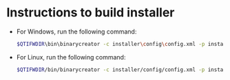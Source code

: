 # Instructions to build installer
* For Windows, run the following command:
    ```bash
    $QTIFWDIR\bin\binarycreator -c installer\config\config.xml -p installer\packages YourInstaller.exe
    ```
* For Linux, run the following command:
    ```bash
    $QTIFWDIR/bin/binarycreator -c installer/config/config.xml -p installer/packages/ RecordRack
    ```
